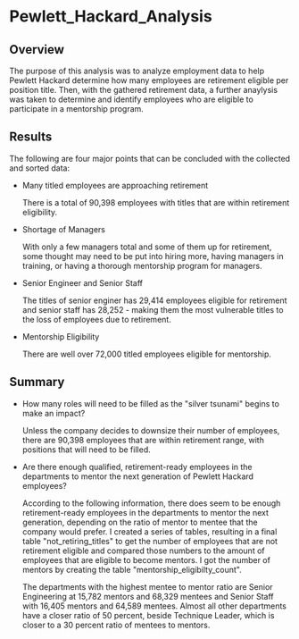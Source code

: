# Pewlett_Hackard_Analysis

## Overview
  
  The purpose of this analysis was to analyze employment data to help Pewlett Hackard determine how many employees are retirement eligible per position title.  Then, with the gathered retirement data, a further anaylysis was taken to determine and identify employees who are eligible to participate in a mentorship program.
  
## Results

  The following are four major points that can be concluded with the collected and sorted data:

  - Many titled employees are approaching retirement
    
    There is a total of 90,398 employees with titles that are within retirement eligibility.

  - Shortage of Managers
    
    With only a few managers total and some of them up for retirement, some thought may need to be put into hiring more, having managers in training, or having a thorough mentorship program for managers.
        
  - Senior Engineer and Senior Staff

    The titles of senior enginer has 29,414 employees eligible for retirement and senior staff has 28,252 - making them the most vulnerable titles to the loss of employees due to retirement.
    
   - Mentorship Eligibility

      There are well over 72,000 titled employees eligible for mentorship.
      
## Summary

  - How many roles will need to be filled as the "silver tsunami" begins to make an impact?

    Unless the company decides to downsize their number of employees, there are 90,398 employees that are within retirement range, with positions that will need to be filled.
    
  - Are there enough qualified, retirement-ready employees in the departments to mentor the next generation of Pewlett Hackard employees?

    According to the following information, there does seem to be enough retirement-ready employees in the departments to mentor the next generation, depending on the ratio of mentor to mentee that the company would prefer. I created a series of tables, resulting in a final table "not_retiring_titles" to get the number of employees that are not retirement eligible and compared those numbers to the amount of employees that are eligible to become mentors. I got the number of mentors by creating the table "mentorship_eligibilty_count". 
    
    The departments with the highest mentee to mentor ratio are Senior Engineering at 15,782 mentors and 68,329 mentees and Senior Staff with 16,405 mentors and 64,589 mentees. Almost all other departments have a closer ratio of 50 percent, beside Technique Leader, which is closer to a 30 percent ratio of mentees to mentors.
      
        
